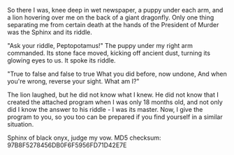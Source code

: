 So there I was, knee deep in wet newspaper, a puppy under each arm, and a lion hovering over me on the back of a giant dragonfly. Only one thing separating me from certain death at the hands of the President of Murder was the Sphinx and its riddle.

"Ask your riddle, Peptopotamus!" The puppy under my right arm commanded. Its stone face moved, kicking off ancient dust, turning its glowing eyes to us. It spoke its riddle.

"True to false and false to true
What you did before, now undone,
And when you're wrong, reverse your sight.
What am I?"

The lion laughed, but he did not know what I knew. He did not know that I created the attached program when I was only 18 months old, and not only did I know the answer to his riddle - I was its master. Now, I give the program to you, so you too can be prepared if you find yourself in a similar situation.

Sphinx of black onyx, judge my vow.
MD5 checksum: 97B8F5278456DB0F6F5956FD71D42E7E
